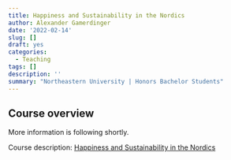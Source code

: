 ```yaml
---
title: Happiness and Sustainability in the Nordics
author: Alexander Gamerdinger
date: '2022-02-14'
slug: []
draft: yes
categories:
  - Teaching
tags: []
description: ''
summary: "Northeastern University | Honors Bachelor Students"
---
```


## Course overview
More information is following shortly. 

Course description: [Happiness and Sustainability in the Nordics](https://undergraduate.northeastern.edu/honors/global-opportunities/honors-docs/)
